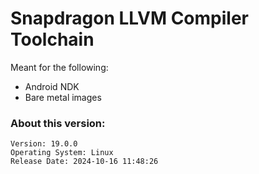 # Snapdragon LLVM Compiler Toolchain

Meant for the following:
- Android NDK
- Bare metal images

### About this version:
```
Version: 19.0.0
Operating System: Linux
Release Date: 2024-10-16 11:48:26
````
